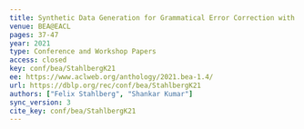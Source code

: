 ```yaml
---
title: Synthetic Data Generation for Grammatical Error Correction with Tagged Corruption Models.
venue: BEA@EACL
pages: 37-47
year: 2021
type: Conference and Workshop Papers
access: closed
key: conf/bea/StahlbergK21
ee: https://www.aclweb.org/anthology/2021.bea-1.4/
url: https://dblp.org/rec/conf/bea/StahlbergK21
authors: ["Felix Stahlberg", "Shankar Kumar"]
sync_version: 3
cite_key: conf/bea/StahlbergK21
---
```

